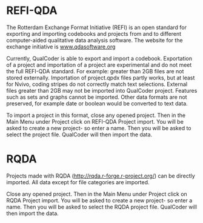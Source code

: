 #  REFI-QDA
The Rotterdam Exchange Format Initiative (REFI) is an open standard for exporting and importing codebooks and projects from and to different computer-aided qualitative data analysis software. The website for the exchange initiative is www.qdasoftware.org

Currently, QualCoder is able to export and import a codebook. Exportation of a project and importation of a project are experimental and do not meet the full REFI-QDA standard. For example: greater than 2GB files are not stored externally. Importation of project.qpdx files partly works, but at least for Nvivo, coding stripes do not correctly match text selections. External files greater than 2GB may not be imported into QualCoder project. Features such as sets and graphs cannot be imported. Other data formats are not preserved, for example date or boolean would be converted to text data.

To import a project in this format, close any opened project. Then in the Main Menu under Project click on REFI-QDA Project import. You will be asked to create a new project- so enter a name. Then you will be asked to select the project file. QualCoder will then import the data.

# RQDA
Projects made with RQDA (http://rqda.r-forge.r-project.org/) can be directly imported. All data except for file categories are imported.

Close any opened project. Then in the Main Menu under Project click on RQDA Project import. You will be asked to create a new project- so enter a name. Then you will be asked to select the RQDA project file. QualCoder will then import the data.

